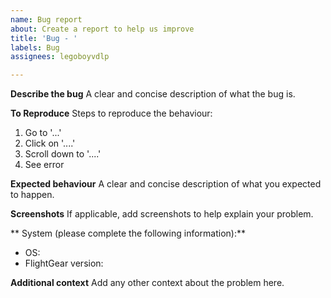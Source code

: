```yaml
---
name: Bug report
about: Create a report to help us improve
title: 'Bug - '
labels: Bug
assignees: legoboyvdlp

---
```


**Describe the bug**
A clear and concise description of what the bug is.

**To Reproduce**
Steps to reproduce the behaviour:
1. Go to '...'
2. Click on '....'
3. Scroll down to '....'
4. See error

**Expected behaviour**
A clear and concise description of what you expected to happen.

**Screenshots**
If applicable, add screenshots to help explain your problem.

** System (please complete the following information):**
 - OS:
 - FlightGear version:


**Additional context**
Add any other context about the problem here.
